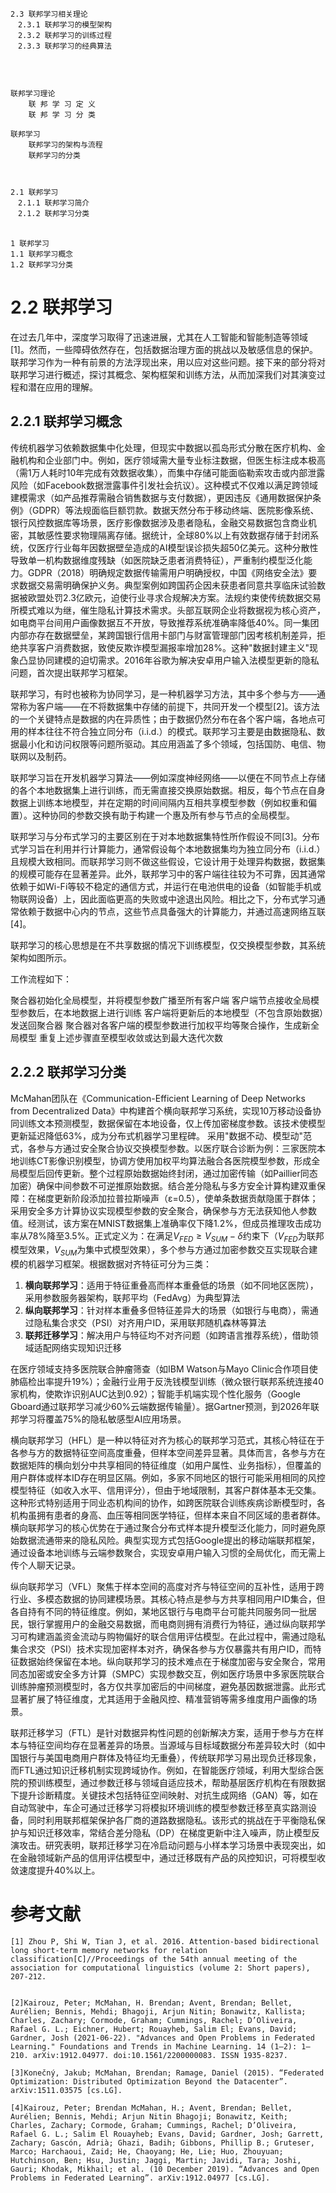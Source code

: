 ```
2.3 联邦学习相关理论  
　2.3.1 联邦学习的模型架构  
　2.3.2 联邦学习的训练过程  
　2.3.3 联邦学习的经典算法
　



联邦学习理论
	联 邦 学 习 定 义
	联 邦 学 习 分 类
	
联邦学习
	联邦学习的架构与流程
	联邦学习的分类
	
	

2.1 联邦学习  
　2.1.1 联邦学习简介  
　2.1.2 联邦学习分类
　

1 联邦学习
1.1 联邦学习概念
1.2 联邦学习分类
```



# 2.2 联邦学习

在过去几年中，深度学习取得了迅速进展，尤其在人工智能和智能制造等领域[1]。然而，一些障碍依然存在，包括数据治理方面的挑战以及敏感信息的保护。联邦学习作为一种有前景的方法浮现出来，用以应对这些问题。接下来的部分将对联邦学习进行概述，探讨其概念、架构框架和训练方法，从而加深我们对其演变过程和潜在应用的理解。

## 2.2.1 联邦学习概念

传统机器学习依赖数据集中化处理，但现实中数据以孤岛形式分散在医疗机构、金融机构和企业部门中。例如，医疗领域需大量专业标注数据，但医生标注成本极高（需1万人耗时10年完成有效数据收集），而集中存储可能面临勒索攻击或内部泄露风险（如Facebook数据泄露事件引发社会抗议）。这种模式不仅难以满足跨领域建模需求（如产品推荐需融合销售数据与支付数据），更因违反《通用数据保护条例》（GDPR）等法规面临巨额罚款。数据天然分布于移动终端、医院影像系统、银行风控数据库等场景，医疗影像数据涉及患者隐私，金融交易数据包含商业机密，其敏感性要求物理隔离存储。据统计，全球80%以上有效数据存储于封闭系统，仅医疗行业每年因数据壁垒造成的AI模型误诊损失超50亿美元。这种分散性导致单一机构数据维度残缺（如医院缺乏患者消费特征），严重制约模型泛化能力。GDPR（2018）明确规定数据传输需用户明确授权，中国《网络安全法》要求数据交易需明确保护义务。典型案例如跨国药企因未获患者同意共享临床试验数据被欧盟处罚2.3亿欧元，迫使行业寻求合规解决方案。法规约束使传统数据交易所模式难以为继，催生隐私计算技术需求。头部互联网企业将数据视为核心资产，如电商平台间用户画像数据互不开放，导致推荐系统准确率降低40%。同一集团内部亦存在数据壁垒，某跨国银行信用卡部门与财富管理部门因考核机制差异，拒绝共享客户消费数据，致使反欺诈模型漏报率增加28%。这种"数据封建主义"现象凸显协同建模的迫切需求。2016年谷歌为解决安卓用户输入法模型更新的隐私问题，首次提出联邦学习框架。

联邦学习，有时也被称为协同学习，是一种机器学习方法，其中多个参与方——通常称为客户端——在不将数据集中存储的前提下，共同开发一个模型[2]。该方法的一个关键特点是数据的内在异质性；由于数据仍然分布在各个客户端，各地点可用的样本往往不符合独立同分布（i.i.d.）的模式。联邦学习主要是由数据隐私、数据最小化和访问权限等问题所驱动。其应用涵盖了多个领域，包括国防、电信、物联网以及制药。

联邦学习旨在开发机器学习算法——例如深度神经网络——以便在不同节点上存储的各个本地数据集上进行训练，而无需直接交换原始数据。相反，每个节点在自身数据上训练本地模型，并在定期的时间间隔内互相共享模型参数（例如权重和偏置）。这种协同的参数交换有助于构建一个惠及所有参与节点的全局模型。

联邦学习与分布式学习的主要区别在于对本地数据集特性所作假设不同[3]。分布式学习旨在利用并行计算能力，通常假设每个本地数据集均为独立同分布（i.i.d.）且规模大致相同。而联邦学习则不做这些假设，它设计用于处理异构数据，数据集的规模可能存在显著差异。此外，联邦学习中的客户端往往较为不可靠，因其通常依赖于如Wi-Fi等较不稳定的通信方式，并运行在电池供电的设备（如智能手机或物联网设备）上，因此面临更高的失败或中途退出风险。相比之下，分布式学习通常依赖于数据中心内的节点，这些节点具备强大的计算能力，并通过高速网络互联[4]。



联邦学习的核心思想是在不共享数据的情况下训练模型，仅交换模型参数，其系统架构如图所示。



工作流程如下：

聚合器初始化全局模型，并将模型参数广播至所有客户端
客户端节点接收全局模型参数后，在本地数据上进行训练
客户端将更新后的本地模型（不包含原始数据）发送回聚合器
聚合器对各客户端的模型参数进行加权平均等聚合操作，生成新全局模型
重复上述步骤直至模型收敛或达到最大迭代次数







## 2.2.2 联邦学习分类

McMahan团队在《Communication-Efficient Learning of Deep Networks from Decentralized Data》中构建首个横向联邦学习系统，实现10万移动设备协同训练文本预测模型，数据保留在本地设备，仅上传加密梯度参数。该技术使模型更新延迟降低63%，成为分布式机器学习里程碑。
采用"数据不动、模型动"范式，各参与方通过安全聚合协议交换模型参数。以医疗联合诊断为例：三家医院本地训练CT影像识别模型，协调方使用加权平均算法融合各医院模型参数，形成全局模型后回传更新。整个过程原始数据始终封闭，通过加密传输（如Paillier同态加密）确保中间参数不可逆推原始数据。结合差分隐私与多方安全计算构建双重保障：在梯度更新阶段添加拉普拉斯噪声（ε=0.5），使单条数据贡献隐匿于群体；采用安全多方计算协议实现模型参数的安全聚合，确保参与方无法获知他人参数值。经测试，该方案在MNIST数据集上准确率仅下降1.2%，但成员推理攻击成功率从78%降至3.5%。正式定义为：在满足$V_{FED} \geq V_{SUM} - \delta$约束下（$V_{FED}$为联邦模型效果，$V_{SUM}$为集中式模型效果），多个参与方通过加密参数交互实现联合建模的机器学习框架。根据数据对齐特征可分为三类：  

1. **横向联邦学习**：适用于特征重叠高而样本重叠低的场景（如不同地区医院），采用参数服务器架构，联邦平均（FedAvg）为典型算法  
2. **纵向联邦学习**：针对样本重叠多但特征差异大的场景（如银行与电商），需通过隐私集合求交（PSI）对齐用户ID，采用联邦随机森林等算法  
3. **联邦迁移学习**：解决用户与特征均不对齐问题（如跨语言推荐系统），借助领域适配网络实现知识迁移

在医疗领域支持多医院联合肿瘤筛查（如IBM Watson与Mayo Clinic合作项目使肺癌检出率提升19%）；金融行业用于反洗钱模型训练（微众银行联邦系统连接40家机构，使欺诈识别AUC达到0.92）；智能手机端实现个性化服务（Google Gboard通过联邦学习减少60%云端数据传输量）。据Gartner预测，到2026年联邦学习将覆盖75%的隐私敏感型AI应用场景。

横向联邦学习（HFL）是一种以特征对齐为核心的联邦学习范式，其核心特征在于各参与方的数据特征空间高度重叠，但样本空间差异显著。具体而言，各参与方在数据矩阵的横向划分中共享相同的特征维度（如用户属性、业务指标），但覆盖的用户群体或样本ID存在明显区隔。例如，多家不同地区的银行可能采用相同的风控模型特征（如收入水平、信用评分），但由于地域限制，其客户群体基本无交集。这种形式特别适用于同业态机构间的协作，如跨医院联合训练疾病诊断模型时，各机构虽拥有患者的身高、血压等相同医学特征，但样本来自不同区域的患者群体。横向联邦学习的核心优势在于通过聚合分布式样本提升模型泛化能力，同时避免原始数据流通带来的隐私风险。典型实现方式包括Google提出的移动端联邦框架，通过设备本地训练与云端参数聚合，实现安卓用户输入习惯的全局优化，而无需上传个人聊天记录。

纵向联邦学习（VFL）聚焦于样本空间的高度对齐与特征空间的互补性，适用于跨行业、多模态数据的协同建模场景。其核心特点是参与方共享相同用户ID集合，但各自持有不同的特征维度。例如，某地区银行与电商平台可能共同服务同一批居民，银行掌握用户的金融交易数据，而电商则拥有消费行为特征，通过纵向联邦学习可构建涵盖资金流动与购物偏好的联合信用评估模型。在此过程中，需通过隐私集合求交（PSI）技术实现加密样本对齐，确保各参与方仅暴露共有用户ID，而特征数据始终保留在本地。纵向联邦学习的技术难点在于梯度加密与安全聚合，常用同态加密或安全多方计算（SMPC）实现参数交互，例如医疗场景中多家医院联合训练肿瘤预测模型时，各方仅共享加密后的中间梯度，避免基因数据泄露。此形式显著扩展了特征维度，尤其适用于金融风控、精准营销等需多维度用户画像的场景。

联邦迁移学习（FTL）是针对数据异构性问题的创新解决方案，适用于参与方在样本与特征空间均存在显著差异的场景。当源域与目标域数据分布差异较大时（如中国银行与美国电商用户群体及特征均无重叠），传统联邦学习易出现负迁移现象，而FTL通过知识迁移机制实现跨域协作。例如，在智能医疗领域，利用大型综合医院的预训练模型，通过参数迁移与领域自适应技术，帮助基层医疗机构在有限数据下提升诊断精度。关键技术包括特征空间映射、对抗生成网络（GAN）等，如在自动驾驶中，车企可通过迁移学习将模拟环境训练的模型参数迁移至真实路测设备，同时利用联邦框架保护各厂商的道路数据隐私。该形式的挑战在于平衡隐私保护与知识迁移效率，常结合差分隐私（DP）在梯度更新中注入噪声，防止模型反演攻击。研究表明，联邦迁移学习在冷启动问题与小样本学习场景中表现突出，如在金融领域新产品的信用评估模型中，通过迁移既有产品的风控知识，可将模型收敛速度提升40%以上。



# 参考文献

```
[1] Zhou P, Shi W, Tian J, et al. 2016. Attention-based bidirectional long short-term memory networks for relation classification[C]//Proceedings of the 54th annual meeting of the association for computational linguistics (volume 2: Short papers), 207-212.


[2]Kairouz, Peter; McMahan, H. Brendan; Avent, Brendan; Bellet, Aurélien; Bennis, Mehdi; Bhagoji, Arjun Nitin; Bonawitz, Kallista; Charles, Zachary; Cormode, Graham; Cummings, Rachel; D’Oliveira, Rafael G. L.; Eichner, Hubert; Rouayheb, Salim El; Evans, David; Gardner, Josh (2021-06-22). "Advances and Open Problems in Federated Learning." Foundations and Trends in Machine Learning. 14 (1–2): 1–210. arXiv:1912.04977. doi:10.1561/2200000083. ISSN 1935-8237.

[3]Konečný, Jakub; McMahan, Brendan; Ramage, Daniel (2015). “Federated Optimization: Distributed Optimization Beyond the Datacenter”. arXiv:1511.03575 [cs.LG].

[4]Kairouz, Peter; Brendan McMahan, H.; Avent, Brendan; Bellet, Aurélien; Bennis, Mehdi; Arjun Nitin Bhagoji; Bonawitz, Keith; Charles, Zachary; Cormode, Graham; Cummings, Rachel; D’Oliveira, Rafael G. L.; Salim El Rouayheb; Evans, David; Gardner, Josh; Garrett, Zachary; Gascón, Adrià; Ghazi, Badih; Gibbons, Phillip B.; Gruteser, Marco; Harchaoui, Zaid; He, Chaoyang; He, Lie; Huo, Zhouyuan; Hutchinson, Ben; Hsu, Justin; Jaggi, Martin; Javidi, Tara; Joshi, Gauri; Khodak, Mikhail; et al. (10 December 2019). “Advances and Open Problems in Federated Learning”. arXiv:1912.04977 [cs.LG].
```

